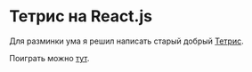 # Тетрис на React.js
Для разминки ума я решил написать старый добрый [Тетрис]().

Поиграть можно [тут](dmitryweiner.github.io/tetris-react/).